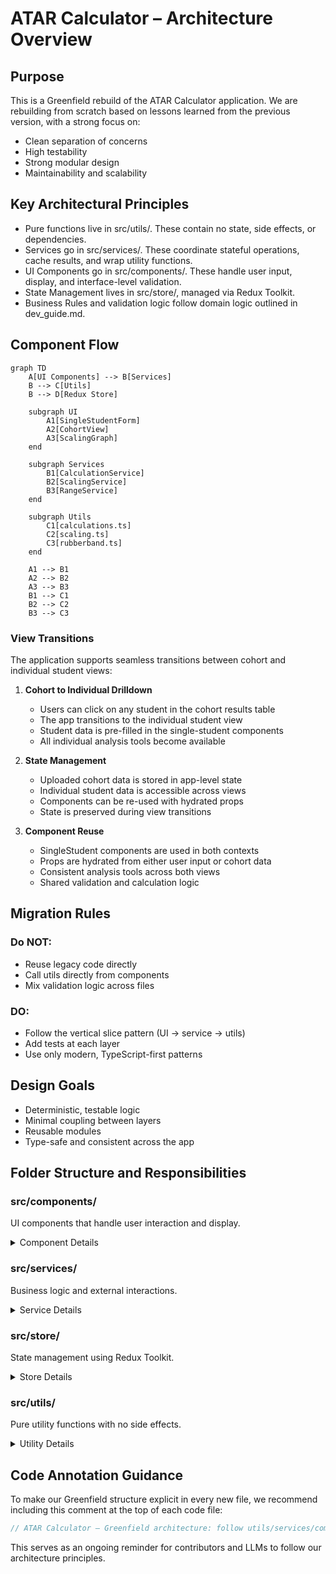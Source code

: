 # ATAR Calculator – Architecture Overview

## Purpose

This is a Greenfield rebuild of the ATAR Calculator application. We are rebuilding from scratch based on lessons learned from the previous version, with a strong focus on:

- Clean separation of concerns
- High testability
- Strong modular design
- Maintainability and scalability

## Key Architectural Principles

- Pure functions live in src/utils/. These contain no state, side effects, or dependencies.
- Services go in src/services/. These coordinate stateful operations, cache results, and wrap utility functions.
- UI Components go in src/components/. These handle user input, display, and interface-level validation.
- State Management lives in src/store/, managed via Redux Toolkit.
- Business Rules and validation logic follow domain logic outlined in dev_guide.md.

## Component Flow

```mermaid
graph TD
    A[UI Components] --> B[Services]
    B --> C[Utils]
    B --> D[Redux Store]
    
    subgraph UI
        A1[SingleStudentForm]
        A2[CohortView]
        A3[ScalingGraph]
    end
    
    subgraph Services
        B1[CalculationService]
        B2[ScalingService]
        B3[RangeService]
    end
    
    subgraph Utils
        C1[calculations.ts]
        C2[scaling.ts]
        C3[rubberband.ts]
    end
    
    A1 --> B1
    A2 --> B2
    A3 --> B3
    B1 --> C1
    B2 --> C2
    B3 --> C3
```

### View Transitions
The application supports seamless transitions between cohort and individual student views:

1. **Cohort to Individual Drilldown**
   - Users can click on any student in the cohort results table
   - The app transitions to the individual student view
   - Student data is pre-filled in the single-student components
   - All individual analysis tools become available

2. **State Management**
   - Uploaded cohort data is stored in app-level state
   - Individual student data is accessible across views
   - Components can be re-used with hydrated props
   - State is preserved during view transitions

3. **Component Reuse**
   - SingleStudent components are used in both contexts
   - Props are hydrated from either user input or cohort data
   - Consistent analysis tools across both views
   - Shared validation and calculation logic

## Migration Rules

### Do NOT:
- Reuse legacy code directly
- Call utils directly from components
- Mix validation logic across files

### DO:
- Follow the vertical slice pattern (UI → service → utils)
- Add tests at each layer
- Use only modern, TypeScript-first patterns

## Design Goals

- Deterministic, testable logic
- Minimal coupling between layers
- Reusable modules
- Type-safe and consistent across the app

## Folder Structure and Responsibilities

### src/components/
UI components that handle user interaction and display.

<details>
<summary>Component Details</summary>

#### SingleStudent/
Core functionality for individual student ATAR calculations.

- **SubjectInput.tsx**
  - Handles subject selection and validation
  - Manages subject suggestions/autocomplete
  - Validates subject combinations
  - Props: `onSubjectSelect`, `availableSubjects`, `selectedSubjects`

- **ResultInput.tsx**
  - Manages result entry for each subject
  - Handles different input types (numeric, letter grades, pass/fail)
  - Implements input validation
  - Props: `subject`, `value`, `onChange`, `validationType`

- **ScaledScoreDisplay.tsx**
  - Displays calculated scaled scores
  - Shows individual subject scaling
  - Visualizes score changes
  - Props: `rawScore`, `scaledScore`, `subjectType`

- **RangeModeControls.tsx**
  - Controls for range-based predictions
  - Manages variation input
  - Displays range calculations
  - Props: `variation`, `onVariationChange`, `rangeEnabled`

#### Cohort/
Handles bulk student data and analysis.

- **DataUpload.tsx**
  - CSV/Excel file upload handling
  - Data validation and parsing
  - Error reporting
  - Props: `onDataUpload`, `supportedFormats`

- **ResultsView.tsx**
  - Displays individual student results
  - Sorting and filtering capabilities
  - Data grid implementation
  - Props: `cohortData`, `sortConfig`, `filterConfig`

- **StatisticalSummary.tsx**
  - Statistical analysis of cohort data
  - Distribution visualizations
  - Summary metrics
  - Props: `cohortData`, `metricsConfig`

- **StudentSearch.tsx**
  - Student search functionality
  - Filtering options
  - Result highlighting
  - Props: `students`, `onSelect`, `searchConfig`

#### Scaling/
Visualization and analysis of scaling data.

- **ScalingGraph.tsx**
  - Interactive scaling curve visualization
  - Historical data comparison
  - Zoom and pan controls
  - Props: `scalingData`, `selectedSubjects`, `yearRange`

- **SubjectComparison.tsx**
  - Side-by-side subject comparison
  - Scaling difference analysis
  - Trend visualization
  - Props: `subjects`, `yearRange`, `comparisonMetrics`

#### Equivalent/
Score equivalence calculation tools.

- **ScoreInput.tsx**
  - Input for score conversion
  - Subject selection
  - Result entry
  - Props: `subjects`, `onScoreSubmit`

- **ConversionDisplay.tsx**
  - Shows equivalent scores
  - Comparison visualization
  - Conversion explanation
  - Props: `sourceScore`, `conversions`
</details>

### src/services/
Business logic and external interactions.

<details>
<summary>Service Details</summary>

- **scalingService.ts**
  ```typescript
  export interface ScalingService {
    calculateScaledScore(subject: string, score: number): number;
    getScalingParameters(subject: string): ScalingParameters;
    cacheScalingData(data: ScalingData): void;
    clearScalingCache(): void;
  }
  ```
  - Coordinates scaling operations
  - Manages scaling data caching
  - Handles scaling data loading
  - Performance optimization

- **calculationService.ts**
  ```typescript
  export interface CalculationService {
    calculateATAR(results: StudentResult[]): number | null;
    calculateTEScore(results: StudentResult[]): number | null;
    calculateRange(results: StudentResult[], variation: number): RangeResult;
    cacheResults(results: StudentResult[]): void;
  }
  ```
  - Coordinates ATAR/TE calculations
  - Manages calculation caching
  - Handles complex calculation scenarios
  - Performance optimization

- **rangeService.ts**
  ```typescript
  export interface RangeService {
    applyRange(results: StudentResult[], variation: number): StudentResult[];
    calculateBounds(result: number, variation: number): { lower: number; upper: number };
    validateRange(variation: number): boolean;
  }
  ```
  - Manages range mode operations
  - Handles range calculations
  - Validates range inputs
  - Coordinates with other services

- **dataLoader.ts**
  ```typescript
  export interface DataLoader {
    loadSubjectTypes(): Promise<Subject[]>;
    loadGeneralSubjects(): Promise<GeneralSubject[]>;
    loadAppliedSubjects(): Promise<AppliedSubject[]>;
    loadScalingData(): Promise<ScalingData>;
  }
  ```
  - CSV file loading and parsing
  - Data validation
  - Error handling
  - Caching logic

- **statisticsService.ts**
  ```typescript
  export interface StatisticsService {
    calculateCohortMetrics(data: CohortData): CohortMetrics;
    generateDistribution(scores: number[]): Distribution;
    calculateTrends(historicalData: HistoricalData): Trends;
  }
  ```
  - Statistical calculations
  - Distribution analysis
  - Trend calculations
  - Data aggregation

- **validationService.ts**
  ```typescript
  export interface ValidationService {
    validateSubjectCombination(subjects: string[]): ValidationResult;
    validateResult(subject: string, result: string): ValidationResult;
    validateCohortData(data: unknown[]): ValidationResult;
  }
  ```
  - Input validation rules
  - Data integrity checks
  - Error messaging
  - Validation utilities
</details>

### src/store/
State management using Redux Toolkit.

<details>
<summary>Store Details</summary>

#### slices/
- **subjectsSlice.ts**
  - Subject list management
  - Subject type categorization
  - Loading states

- **calculationsSlice.ts**
  - Calculation results
  - Range mode state
  - Scaling parameters
  - Individual student analysis state

- **cohortSlice.ts**
  - Cohort data management
  - Analysis results
  - Filter states
  - Selected student state for drilldown
  - View transition state

#### selectors/
- **subjectSelectors.ts**
  - Subject filtering
  - Type-based selection
  - Memoized queries

- **calculationSelectors.ts**
  - Score aggregation
  - Range calculations
  - Performance optimized selectors
  - Individual student data extraction

- **cohortSelectors.ts**
  - Cohort data filtering
  - Student selection
  - View transition state
  - Individual student data hydration
</details>

### src/utils/
Pure utility functions with no side effects.

<details>
<summary>Utility Details</summary>

- **calculations.ts**
  ```typescript
  export function calculateTEScore(results: StudentResult[]): number | null;
  export function calculateATAR(teScore: number): number | null;
  export function calculateAggregateScore(scores: number[]): number;
  ```
  - Pure calculation functions
  - Mathematical utilities
  - Score conversion
</details>

## Code Annotation Guidance
To make our Greenfield structure explicit in every new file, we recommend including this comment at the top of each code file:

```typescript
// ATAR Calculator – Greenfield architecture: follow utils/services/components separation and avoid legacy patterns.
```

This serves as an ongoing reminder for contributors and LLMs to follow our architecture principles. 